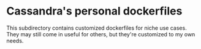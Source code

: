 # Cassandra's personal dockerfiles

This subdirectory contains customized dockerfiles for niche use cases. They may
still come in useful for others, but they're customized to my own needs.
